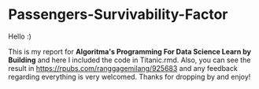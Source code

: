 # Passengers-Survivability-Factor

Hello :)

This is my report for **Algoritma's Programming For Data Science Learn by Building** and here I included the code in Titanic.rmd. Also, you can see the result in https://rpubs.com/ranggagemilang/925683 and any feedback regarding everything is very welcomed. Thanks for dropping by and enjoy!
